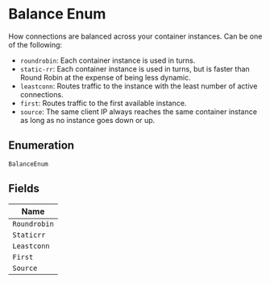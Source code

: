 
# Balance Enum

How connections are balanced across your container instances. Can be one of the following:

- `roundrobin`: Each container instance is used in turns.
- `static-rr`: Each container instance is used in turns, but is faster than Round Robin at the expense of being less dynamic.
- `leastconn`: Routes traffic to the instance with the least number of active connections.
- `first`: Routes traffic to the first available instance.
- `source`: The same client IP always reaches the same container instance as long as no instance goes down or up.

## Enumeration

`BalanceEnum`

## Fields

| Name |
|  --- |
| `Roundrobin` |
| `Staticrr` |
| `Leastconn` |
| `First` |
| `Source` |

